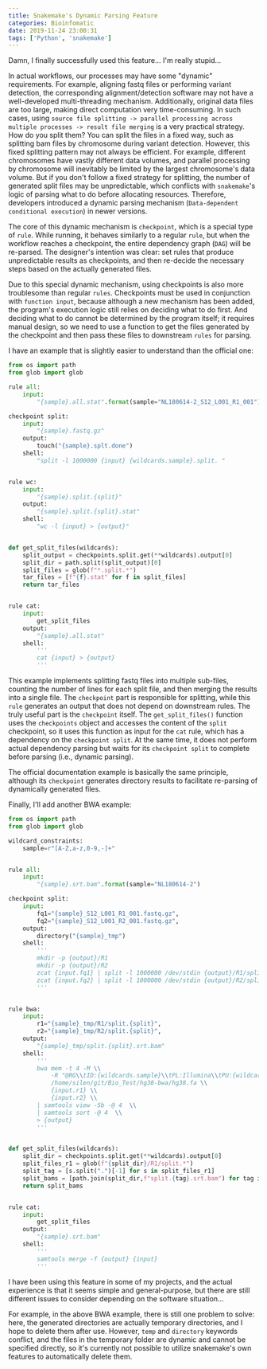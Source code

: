 ```yaml
---
title: Snakemake's Dynamic Parsing Feature
categories: Bioinfomatic
date: 2019-11-24 23:00:31
tags: ['Python', 'snakemake']
---
```


Damn, I finally successfully used this feature... I'm really stupid...

<!-- Abstract part -->
<!-- more -->

In actual workflows, our processes may have some "dynamic" requirements. For example, aligning fastq files or performing variant detection, the corresponding alignment/detection software may not have a well-developed multi-threading mechanism. Additionally, original data files are too large, making direct computation very time-consuming. In such cases, using `source file splitting -> parallel processing across multiple processes -> result file merging` is a very practical strategy. How do you split them? You can split the files in a fixed way, such as splitting bam files by chromosome during variant detection. However, this fixed splitting pattern may not always be efficient. For example, different chromosomes have vastly different data volumes, and parallel processing by chromosome will inevitably be limited by the largest chromosome's data volume. But if you don't follow a fixed strategy for splitting, the number of generated split files may be unpredictable, which conflicts with `snakemake`'s logic of parsing what to do before allocating resources. Therefore, developers introduced a dynamic parsing mechanism (`Data-dependent conditional execution`) in newer versions.

The core of this dynamic mechanism is `checkpoint`, which is a special type of `rule`. While running, it behaves similarly to a regular `rule`, but when the workflow reaches a checkpoint, the entire dependency graph (`DAG`) will be re-parsed. The designer's intention was clear: set rules that produce unpredictable results as checkpoints, and then re-decide the necessary steps based on the actually generated files.

Due to this special dynamic mechanism, using checkpoints is also more troublesome than regular `rules`. Checkpoints must be used in conjunction with `function input`, because although a new mechanism has been added, the program's execution logic still relies on deciding what to do first. And deciding what to do cannot be determined by the program itself; it requires manual design, so we need to use a function to get the files generated by the checkpoint and then pass these files to downstream `rules` for parsing.

I have an example that is slightly easier to understand than the official one:

```python
from os import path
from glob import glob

rule all:
    input:
        "{sample}.all.stat".format(sample="NL180614-2_S12_L001_R1_001")

checkpoint split:
    input:
        "{sample}.fastq.gz"
    output:
        touch("{sample}.splt.done")
    shell:
        "split -l 1000000 {input} {wildcards.sample}.split. "


rule wc:
    input:
        "{sample}.split.{split}"
    output:
        "{sample}.split.{split}.stat"
    shell:
        "wc -l {input} > {output}"


def get_split_files(wildcards):
    split_output = checkpoints.split.get(**wildcards).output[0]
    split_dir = path.split(split_output)[0]
    split_files = glob(f"*.split.*")
    tar_files = [f"{f}.stat" for f in split_files]
    return tar_files


rule cat:
    input:
        get_split_files
    output:
        "{sample}.all.stat"
    shell:
        '''
        cat {input} > {output}
        '''
```

This example implements splitting fastq files into multiple sub-files, counting the number of lines for each split file, and then merging the results into a single file. The `checkpoint` part is responsible for splitting, while this `rule` generates an output that does not depend on downstream rules. The truly useful part is the `checkpoint` itself. The `get_split_files()` function uses the `checkpoints` object and accesses the content of the `split` checkpoint, so it uses this function as input for the `cat` rule, which has a dependency on the `checkpoint split`. At the same time, it does not perform actual dependency parsing but waits for its `checkpoint split` to complete before parsing (i.e., dynamic parsing).

The official documentation example is basically the same principle, although its `checkpoint` generates directory results to facilitate re-parsing of dynamically generated files.

Finally, I'll add another BWA example:

```python
from os import path
from glob import glob

wildcard_constraints:
    sample=r"[A-Z,a-z,0-9,-]+"


rule all:
    input:
        "{sample}.srt.bam".format(sample="NL180614-2")

checkpoint split:
    input:
        fq1="{sample}_S12_L001_R1_001.fastq.gz",
        fq2="{sample}_S12_L001_R2_001.fastq.gz",
    output:
        directory("{sample}_tmp")
    shell:
        '''
        mkdir -p {output}/R1
        mkdir -p {output}/R2
        zcat {input.fq1} | split -l 1000000 /dev/stdin {output}/R1/split.
        zcat {input.fq2} | split -l 1000000 /dev/stdin {output}/R2/split.
        '''


rule bwa:
    input:
        r1="{sample}_tmp/R1/split.{split}",
        r2="{sample}_tmp/R2/split.{split}",
    output:
        "{sample}_tmp/split.{split}.srt.bam"
    shell:
        '''
        bwa mem -t 4 -M \\
            -R "@RG\\tID:{wildcards.sample}\\tPL:Illumina\\tPU:{wildcards.sample}\\tSM:{wildcards.sample}" \\
            /home/silen/git/Bio_Test/hg38-bwa/hg38.fa \\
            {input.r1} \\
            {input.r2} \\
        | samtools view -Sb -@ 4  \\
        | samtools sort -@ 4  \\
        > {output}
        '''


def get_split_files(wildcards):
    split_dir = checkpoints.split.get(**wildcards).output[0]
    split_files_r1 = glob(f"{split_dir}/R1/split.*")
    split_tag = [s.split(".")[-1] for s in split_files_r1]
    split_bams = [path.join(split_dir,f"split.{tag}.srt.bam") for tag in split_tag]
    return split_bams


rule cat:
    input:
        get_split_files
    output:
        "{sample}.srt.bam"
    shell:
        '''
        samtools merge -f {output} {input}
        '''
```

I have been using this feature in some of my projects, and the actual experience is that it seems simple and general-purpose, but there are still different issues to consider depending on the software situation...

For example, in the above BWA example, there is still one problem to solve: here, the generated directories are actually temporary directories, and I hope to delete them after use. However, `temp` and `directory` keywords conflict, and the files in the temporary folder are dynamic and cannot be specified directly, so it's currently not possible to utilize snakemake's own features to automatically delete them.
```